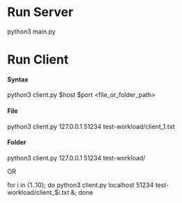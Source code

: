 # Run Server

python3 main.py

# Run Client

#### Syntax
python3 client.py $host $port <file_or_folder_path>

#### File
python3 client.py 127.0.0.1 51234 test-workload/client_1.txt

#### Folder
python3 client.py 127.0.0.1 51234 test-workload/

OR

for i in {1..10}; do python3 client.py localhost 51234 test-workload/client_$i.txt &; done
